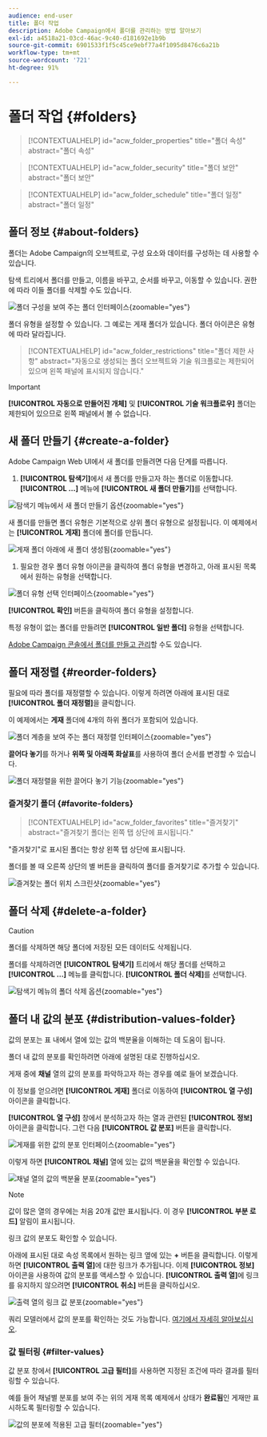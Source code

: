 ```yaml
---
audience: end-user
title: 폴더 작업
description: Adobe Campaign에서 폴더를 관리하는 방법 알아보기
exl-id: a4518a21-03cd-46ac-9c40-d181692e1b9b
source-git-commit: 6901533f1f5c45ce9ebf77a4f1095d8476c6a21b
workflow-type: tm+mt
source-wordcount: '721'
ht-degree: 91%

---
```


# 폴더 작업 {#folders}

>[!CONTEXTUALHELP]
>id="acw_folder_properties"
>title="폴더 속성"
>abstract="폴더 속성"

>[!CONTEXTUALHELP]
>id="acw_folder_security"
>title="폴더 보안"
>abstract="폴더 보안"

>[!CONTEXTUALHELP]
>id="acw_folder_schedule"
>title="폴더 일정"
>abstract="폴더 일정"

## 폴더 정보 {#about-folders}

폴더는 Adobe Campaign의 오브젝트로, 구성 요소와 데이터를 구성하는 데 사용할 수 있습니다.

탐색 트리에서 폴더를 만들고, 이름을 바꾸고, 순서를 바꾸고, 이동할 수 있습니다. 권한에 따라 이들 폴더를 삭제할 수도 있습니다.

![폴더 구성을 보여 주는 폴더 인터페이스](assets/folders.png){zoomable="yes"}

폴더 유형을 설정할 수 있습니다. 그 예로는 게재 폴더가 있습니다. 폴더 아이콘은 유형에 따라 달라집니다.

>[!CONTEXTUALHELP]
>id="acw_folder_restrictions"
>title="폴더 제한 사항"
>abstract="자동으로 생성되는 폴더 오브젝트와 기술 워크플로는 제한되어 있으며 왼쪽 패널에 표시되지 않습니다."

>[!IMPORTANT]
>
>**[!UICONTROL 자동으로 만들어진 개체]** 및 **[!UICONTROL 기술 워크플로우]** 폴더는 제한되어 있으므로 왼쪽 패널에서 볼 수 없습니다.


## 새 폴더 만들기 {#create-a-folder}

Adobe Campaign Web UI에서 새 폴더를 만들려면 다음 단계를 따릅니다.

1. **[!UICONTROL 탐색기]**&#x200B;에서 새 폴더를 만들고자 하는 폴더로 이동합니다. **[!UICONTROL ...]** 메뉴에 **[!UICONTROL 새 폴더 만들기]**&#x200B;를 선택합니다.

![탐색기 메뉴에서 새 폴더 만들기 옵션](assets/folder_create.png){zoomable="yes"}

새 폴더를 만들면 폴더 유형은 기본적으로 상위 폴더 유형으로 설정됩니다. 이 예제에서는 **[!UICONTROL 게재]** 폴더에 폴더를 만듭니다.

![게재 폴더 아래에 새 폴더 생성됨](assets/folder_new.png){zoomable="yes"}

1. 필요한 경우 폴더 유형 아이콘을 클릭하여 폴더 유형을 변경하고, 아래 표시된 목록에서 원하는 유형을 선택합니다.

![폴더 유형 선택 인터페이스](assets/folder_type.png){zoomable="yes"}

**[!UICONTROL 확인]** 버튼을 클릭하여 폴더 유형을 설정합니다.

특정 유형이 없는 폴더를 만들려면 **[!UICONTROL 일반 폴더]** 유형을 선택합니다.

[Adobe Campaign 콘솔에서 폴더를 만들고 관리](https://experienceleague.adobe.com/ko/docs/campaign/campaign-v8/config/configuration/folders-and-views)할 수도 있습니다.

## 폴더 재정렬 {#reorder-folders}

필요에 따라 폴더를 재정렬할 수 있습니다. 이렇게 하려면 아래에 표시된 대로 **[!UICONTROL 폴더 재정렬]**&#x200B;을 클릭합니다.

이 예제에서는 **게재** 폴더에 4개의 하위 폴더가 포함되어 있습니다.

![폴더 계층을 보여 주는 폴더 재정렬 인터페이스](assets/folder-reorder.png){zoomable="yes"}

**끌어다 놓기**&#x200B;를 하거나 **위쪽 및 아래쪽 화살표**&#x200B;를 사용하여 폴더 순서를 변경할 수 있습니다.

![폴더 재정렬을 위한 끌어다 놓기 기능](assets/folder-draganddrop.png){zoomable="yes"}

### 즐겨찾기 폴더 {#favorite-folders}

>[!CONTEXTUALHELP]
>id="acw_folder_favorites"
>title="즐겨찾기"
>abstract="즐겨찾기 폴더는 왼쪽 탭 상단에 표시됩니다."

&quot;즐겨찾기&quot;로 표시된 폴더는 항상 왼쪽 탭 상단에 표시됩니다.

폴더를 볼 때 오른쪽 상단의 별 버튼을 클릭하여 폴더를 즐겨찾기로 추가할 수 있습니다.

![즐겨찾는 폴더 위치 스크린샷](assets/folders-favorite.png){zoomable="yes"}

## 폴더 삭제 {#delete-a-folder}

>[!CAUTION]
>
>폴더를 삭제하면 해당 폴더에 저장된 모든 데이터도 삭제됩니다.

폴더를 삭제하려면 **[!UICONTROL 탐색기]** 트리에서 해당 폴더를 선택하고 **[!UICONTROL ...]** 메뉴를 클릭합니다. **[!UICONTROL 폴더 삭제]**&#x200B;를 선택합니다.

![탐색기 메뉴의 폴더 삭제 옵션](assets/folder_delete.png){zoomable="yes"}

## 폴더 내 값의 분포 {#distribution-values-folder}

값의 분포는 표 내에서 열에 있는 값의 백분율을 이해하는 데 도움이 됩니다.

폴더 내 값의 분포를 확인하려면 아래에 설명된 대로 진행하십시오.

게재 중에 **채널** 열의 값의 분포를 파악하고자 하는 경우를 예로 들어 보겠습니다.

이 정보를 얻으려면 **[!UICONTROL 게재]** 폴더로 이동하여 **[!UICONTROL 열 구성]** 아이콘을 클릭합니다.

**[!UICONTROL 열 구성]** 창에서 분석하고자 하는 열과 관련된 **[!UICONTROL 정보]** 아이콘을 클릭합니다. 그런 다음 **[!UICONTROL 값 분포]** 버튼을 클릭합니다.

![게재를 위한 값의 분포 인터페이스](assets/values_deliveries.png){zoomable="yes"}

이렇게 하면 **[!UICONTROL 채널]** 열에 있는 값의 백분율을 확인할 수 있습니다.

![채널 열의 값의 백분율 분포](assets/values_percentage.png){zoomable="yes"}

>[!NOTE]
>
>값이 많은 열의 경우에는 처음 20개 값만 표시됩니다. 이 경우 **[!UICONTROL 부분 로드]** 알림이 표시됩니다.

링크 값의 분포도 확인할 수 있습니다.

아래에 표시된 대로 속성 목록에서 원하는 링크 옆에 있는 **+** 버튼을 클릭합니다. 이렇게 하면 **[!UICONTROL 출력 열]**&#x200B;에 대한 링크가 추가됩니다. 이제 **[!UICONTROL 정보]** 아이콘을 사용하여 값의 분포를 액세스할 수 있습니다. **[!UICONTROL 출력 열]**&#x200B;에 링크를 유지하지 않으려면 **[!UICONTROL 취소]** 버튼을 클릭하십시오.

![출력 열의 링크 값 분포](assets/values_link.png){zoomable="yes"}

쿼리 모델러에서 값의 분포를 확인하는 것도 가능합니다. [여기에서 자세히 알아보십시오](../query/build-query.md#distribution-of-values-in-a-query).

### 값 필터링 {#filter-values}

값 분포 창에서 **[!UICONTROL 고급 필터]**&#x200B;를 사용하면 지정된 조건에 따라 결과를 필터링할 수 있습니다.

예를 들어 채널별 분포를 보여 주는 위의 게재 목록 예제에서 상태가 **완료됨**&#x200B;인 게재만 표시하도록 필터링할 수 있습니다.

![값의 분포에 적용된 고급 필터](assets/values_filter.png){zoomable="yes"}